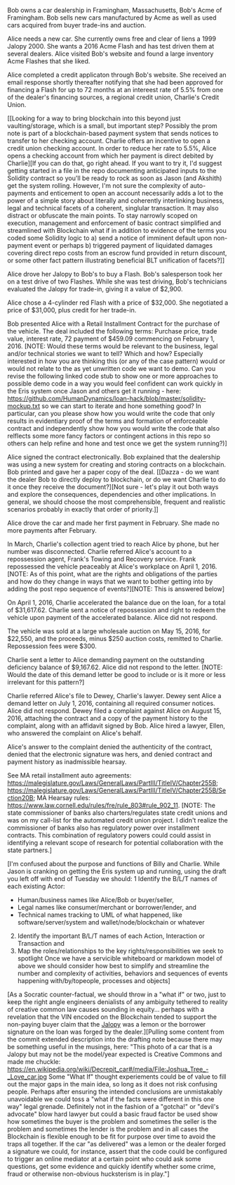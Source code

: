 Bob owns a car dealership in Framingham, Massachusetts, Bob's Acme of Framingham. Bob sells new cars manufactured by Acme as well as used cars acquired from buyer trade-ins and auction. 

Alice needs a new car. She currently owns free and clear of liens a 1999 Jalopy 2000. She wants a 2016 Acme Flash and has test driven them at several dealers. Alice visited Bob's website and found a large inventory Acme Flashes that she liked. 

Alice completed a credit applicaton through Bob's website. She received an email response shortly thereafter notifying that she had been approved for financing a Flash for up to 72 months at an intereest rate of 5.5% from one of the dealer's financing sources, a regional credit union, Charlie's Credit Union. 

[[Looking for a way to bring blockchain into this beyond just vaulting/storage, which is a small, but important step? Possibly the prom note is part of a blockchain-based payment system that sends notices to transfer to her checking account. Charlie offers an incentive to open a credit union checking account. In order to reduce her rate to 5.5%, Alice opens a checking account from which her payment is direct debited by Charlie][If you can do that, go right ahead.  If you want to try it, I'd suggest getting started in a file in the repo documenting anticipated inputs to the Solidity contract so you'll be ready to rock as soon as Jason (and Akshith) get the system rolling.  However, I'm not sure the complexity of auto-payments and enticement to open an account necessarily adds a lot to the power of a simple story about literally and coherently interlinking business, legal and technical facets of a coherent, singlular transaction.  It may also distract or obfuscate the main points.  To stay narrowly scoped on execution, management and enforcement of basic contract simplified and streamlined with Blockchain what if in addition to evidence of the terms you coded some Solidity logic to a) send a notice of imminent default upon non-payment event or perhaps b) triggered payment of liquidated damages covering direct repo costs from an escrow fund provided in return discount, or some other fact pattern illustrating beneficial BLT unification of facets?]]

Alice drove her Jalopy to Bob's to buy a Flash. Bob's salesperson took her on a test drive of two Flashes.  While she was test driving, Bob's technicians evaluated the Jalopy for trade-in, giving it a value of $2,900.

Alice chose a 4-cylinder red Flash with a price of $32,000. She negotiated a price of $31,000, plus credit for her trade-in. 

Bob presented Alice with a Retail Installment Contract for the purchase of the vehicle. The deal included the following terms: Purchase price, trade value, interest rate, 72 payment of $459.09 commencing on February 1, 2016. [NOTE: Would these terms would be relevant to the business, legal and/or technical stories we want to tell? Which and how? Especially interested in how you are thinking this (or any of the case pattern) would or would not relate to the as yet unwritten code we want to demo.  Can you revise the following linked code stub to show one or more approaches to possible demo code in a way you would feel confident can work quickly in the Eris system once Jason and others get it running - here: https://github.com/HumanDynamics/loan-hack/blob/master/solidity-mockup.txt so we can start to iterate and hone something good?  In particular, can you please show how you would write the code that only results in evidentiary proof of the terms and formation of enforceable contract and independently show how you would write the code that also relflects some more fancy factors or contingent actions in this repo so others can help refine and hone and test once we get the system running?)]

Alice signed the contract electronically. Bob explained that the dealership was using a new system for creating and storing contracts on a blockchain. Bob printed and gave her a paper copy of the deal. [[Dazza - do we want the dealer Bob to directly deploy to blockchain, or do we want Charlie to do it once they receive the document?][Not sure - let's play it out both ways and explore the consequences, dependencies and other implications.  In general, we should choose the most comprehensible, frequent and realistic scenarios probably in exactly that order of priority.]]

Alice drove the car and made her first payment in February. She made no more payments after February.

In March, Charlie's collection agent tried to reach Alice by phone, but her number was disconnected. Charlie referred Alice's account to a repossession agent, Frank's Towing and Recovery service. Frank repossessed the vehicle peaceably at Alice's workplace on April 1, 2016. [NOTE: As of this point, what are the rights and obligations of the parties and how do they change in ways that we want to bother getting into by adding the post repo sequence of events?][NOTE: This is answered below]

On April 1, 2016, Charlie accelerated the balance due on the loan, for a total of $31,617.62. Charlie sent a notice of repossession and right to redeem the vehicle upon payment of the accelerated balance. Alice did not respond.

The vehicle was sold at a large wholesale auction on May 15, 2016, for $22,550, and the proceeds, minus $250 auction costs, remitted to Charlie. Repossession fees were $300. 

Charlie sent a letter to Alice demanding payment on the outstanding deficiency balance of $9,167.62.   Alice did not respond to the letter. [NOTE: Would the date of this demand letter be good to include or is it more or less irrelevant for this pattern?]

Charlie referred Alice's file to Dewey, Charlie's lawyer. Dewey sent Alice a demand letter on July 1, 2016, containing all required consumer notices. Alice did not respond. Dewey filed a complaint against Alice on August 15, 2016, attaching the contract and a copy of the payment history to the complaint, along with an affidavit signed by Bob.  Alice hired a lawyer, Ellen, who answered the complaint on Alice's behalf. 

Alice's answer to the complaint denied the authenticity of the contract, denied that the electronic signature was hers, and denied contract and payment history as inadmissible hearsay.

See MA retail installment auto agreements: https://malegislature.gov/Laws/GeneralLaws/PartIII/TitleIV/Chapter255B; https://malegislature.gov/Laws/GeneralLaws/PartIII/TitleIV/Chapter255B/Section20B; MA Hearsay rules: https://www.law.cornell.edu/rules/fre/rule_803#rule_902_11.  [NOTE: The state commissioner of banks also charters/regulates state credit unions and was on my call-list for the automated credit union project.  I didn't realize the commissioner of banks also has regulatory power over installment contracts.  This combination of regulatory powers could could assist in identifying a relevant scope of research for potential collaboration with the state partners.]


[I'm confused about the purpose and functions of Billy and Charlie.  While Jason is cranking on getting the Eris system up and running, using the draft you left off with end of Tuesday we should:
1 Identify the B/L/T names of each existing Actor:
* Human/business names like Alice/Bob or buyer/seller, 
* Legal names like consumer/merchant or borrower/lender,  and 
* Technical names tracking to UML of what happened, like software/server/system and wallet/node/blockchain or whatever
2. Identify the important B/L/T names of each Action, Interaction or Transaction and
3. Map the roles/relationships to the key rights/responsibilities we seek to spotlight
Once we have a servicible whiteboard or markdown model of above we should consider how best to simplify and streamline the number and complexity of activities, behaviors and sequences of events happening with/by/topeople, processes and objects]

[As a Socratic counter-factual, we should throw in a "what if" or two, just to keep the right angle engineers denialists of any ambiguity tethered to reality of creative common law causes sounding in equity... perhaps with a revelation that the VIN encoded on the Blockchain tended to support the non-paying buyer claim that the [Jalopy](https://en.wikipedia.org/wiki/Decrepit_car#/media/File:Joshua_Tree_-_Love_car.jpg) was a lemon or the borrower signature on the loan was forged by the dealer.][Pulling some content from the commit extended description into the drafting note because there may be something useful in the musings, here: "This photo of a car that is a Jalopy but may not be the model/year expected is Creative Commons and made me chuckle: https://en.wikipedia.org/wiki/Decrepit_car#/media/File:Joshua_Tree_-_Love_car.jpg   Some "What If" thought experiements could be of value to fill out the major gaps in the main idea, so long as it does not risk confusing people. Perhaps after ensuring the intended conclusions are unmistakably unavoidable we could toss a "what if the facts were different in this one way" legal grenade.  Definitely not in the fashion of a "gotcha!" or "devil's advocate" blow hard lawyer but could a basic fraud factor be used show how sometimes the buyer is the problem and sometimes the seller is the problem and sometimes the lender is the problem and in all cases the Blockchain is flexible enough to be fit for purpose over time to avoid the traps all together.  If the car "as delivered" was a lemon or the dealer forged a signature we could, for instance, assert that the code could be configured to trigger an online mediator at a certain point who could ask some questions, get some evidence and quickly identify whether some crime, fraud or otherwise non-obvious hucksterism is in play."]
